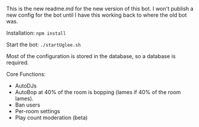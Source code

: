 This is the new readme.md for the new version of this bot. I won't publish a new config for the bot until I have this working back to where the old bot was.

Installation:
`npm install`

Start the bot:
`./startUglee.sh`

Most of the configuration is stored in the database, so a database is required.

Core Functions:
* AutoDJs
* AutoBop at 40% of the room is bopping (lames if 40% of the room lames).
* Ban users
* Per-room settings
* Play count moderation (beta)
